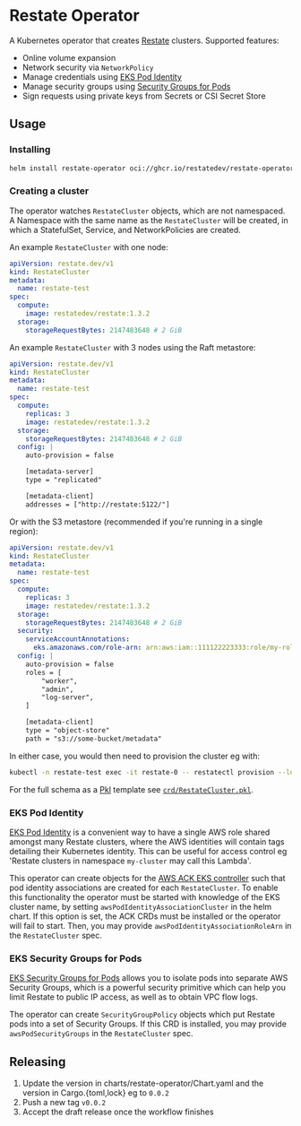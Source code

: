 # Restate Operator

A Kubernetes operator that creates [Restate](https://restate.dev/) clusters. Supported features:

- Online volume expansion
- Network security via `NetworkPolicy`
- Manage credentials using [EKS Pod Identity](https://docs.aws.amazon.com/eks/latest/userguide/pod-identities.html)
- Manage security groups using [Security Groups for Pods](https://docs.aws.amazon.com/eks/latest/userguide/security-groups-for-pods.html)
- Sign requests using private keys from Secrets or CSI Secret Store

## Usage

### Installing

```bash
helm install restate-operator oci://ghcr.io/restatedev/restate-operator-helm --namespace restate-operator --create-namespace
```

### Creating a cluster

The operator watches `RestateCluster` objects, which are not namespaced. A Namespace with the same name as the
`RestateCluster` will be created, in which a StatefulSet, Service, and NetworkPolicies are created.

An example `RestateCluster` with one node:

```yaml
apiVersion: restate.dev/v1
kind: RestateCluster
metadata:
  name: restate-test
spec:
  compute:
    image: restatedev/restate:1.3.2
  storage:
    storageRequestBytes: 2147483648 # 2 GiB
```

An example `RestateCluster` with 3 nodes using the Raft metastore:

```yaml
apiVersion: restate.dev/v1
kind: RestateCluster
metadata:
  name: restate-test
spec:
  compute:
    replicas: 3
    image: restatedev/restate:1.3.2
  storage:
    storageRequestBytes: 2147483648 # 2 GiB
  config: |
    auto-provision = false

    [metadata-server]
    type = "replicated"

    [metadata-client]
    addresses = ["http://restate:5122/"]
```

Or with the S3 metastore (recommended if you're running in a single region):

```yaml
apiVersion: restate.dev/v1
kind: RestateCluster
metadata:
  name: restate-test
spec:
  compute:
    replicas: 3
    image: restatedev/restate:1.3.2
  storage:
    storageRequestBytes: 2147483648 # 2 GiB
  security:
    serviceAccountAnnotations:
      eks.amazonaws.com/role-arn: arn:aws:iam::111122223333:role/my-role-that-can-read-write-to-the-bucket
  config: |
    auto-provision = false
    roles = [
        "worker",
        "admin",
        "log-server",
    ]

    [metadata-client]
    type = "object-store"
    path = "s3://some-bucket/metadata"
```

In either case, you would then need to provision the cluster eg with:

```bash
kubectl -n restate-test exec -it restate-0 -- restatectl provision --log-provider replicated --log-replication 2 --partition-replication 2 --num-partitions 128
```

For the full schema as a [Pkl](https://pkl-lang.org/) template see [`crd/RestateCluster.pkl`](./crd/RestateCluster.pkl).

### EKS Pod Identity

[EKS Pod Identity](https://docs.aws.amazon.com/eks/latest/userguide/pod-identities.html) is a convenient way to have a
single AWS role shared amongst many Restate clusters, where the AWS identities will contain tags detailing their
Kubernetes identity. This can be useful for access control eg 'Restate clusters in namespace `my-cluster` may call this
Lambda'.

This operator can create objects for the
[AWS ACK EKS controller](https://github.com/aws-controllers-k8s/eks-controller) such that pod identity associations are
created for each `RestateCluster`. To enable this functionality the operator must be started with knowledge of the EKS
cluster name, by setting `awsPodIdentityAssociationCluster` in the helm chart. If this option is set, the ACK CRDs must
be installed or the operator will fail to start. Then, you may provide `awsPodIdentityAssociationRoleArn` in
the `RestateCluster` spec.

### EKS Security Groups for Pods

[EKS Security Groups for Pods](https://docs.aws.amazon.com/eks/latest/userguide/security-groups-for-pods.html) allows
you to isolate pods into separate AWS Security Groups, which is a powerful security primitive which can help you limit
Restate to public IP access, as well as to obtain VPC flow logs.

The operator can create `SecurityGroupPolicy` objects which put Restate pods into a set of Security Groups. If this CRD
is installed, you may provide `awsPodSecurityGroups` in the `RestateCluster` spec.

## Releasing

1. Update the version in charts/restate-operator/Chart.yaml and the version in Cargo.{toml,lock} eg to `0.0.2`
2. Push a new tag `v0.0.2`
3. Accept the draft release once the workflow finishes

